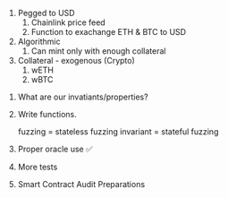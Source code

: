 1) Pegged to USD
    1. Chainlink price feed
    2. Function to exachange ETH & BTC to USD
2) Algorithmic
    1. Can mint only with enough collateral
3) Collateral - exogenous (Crypto)
    1. wETH
    2. wBTC


1. What are our invatiants/properties?
2. Write functions.

    fuzzing = stateless fuzzing
    invariant = stateful fuzzing

1. Proper oracle use ✅
2. More tests
3. Smart Contract Audit Preparations